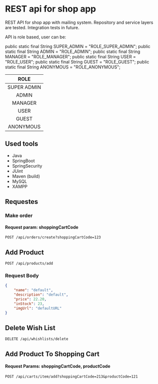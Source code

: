 # REST api for shop app

REST API for shop app with mailing system. 
Repository and service layers are tested.
Integration tests in future.

API is role based, user can be:

public static final String SUPER_ADMIN = "ROLE_SUPER_ADMIN";
    public static final String ADMIN = "ROLE_ADMIN";
    public static final String MANAGER = "ROLE_MANAGER";
    public static final String USER = "ROLE_USER";
    public static final String GUEST = "ROLE_GUEST";
    public static final String ANONYMOUS = "ROLE_ANONYMOUS";

| ROLE       	  | 
|:---------------:|
| SUPER ADMIN     | 
| ADMIN           |
| MANAGER         |
| USER            |
| GUEST           |
| ANONYMOUS       |

## Used tools

- Java
- SpringBoot
- SpringSecurity
- JUint
- Maven (build)
- MySQL
- XAMPP

## Requestes

### Make order

#### Request param: shoppingCartCode

`POST /api/orders/create?shoppingCartCode=123`

## Add Product

`POST /api/products/add`

### Request Body

``` json
{
	"name": "default",
	"description": "default",
	"price": 22.20,
	"inStock": 23,
	"imgUrl": "defaultURL"
}
```

## Delete Wish List

`DELETE /api/whishlists/delete`

## Add Product To Shopping Cart

#### Request Params: shoppingCartCode, productCode

`POST /api/carts/item/add?shoppingCartCode=213&productCode=121`
